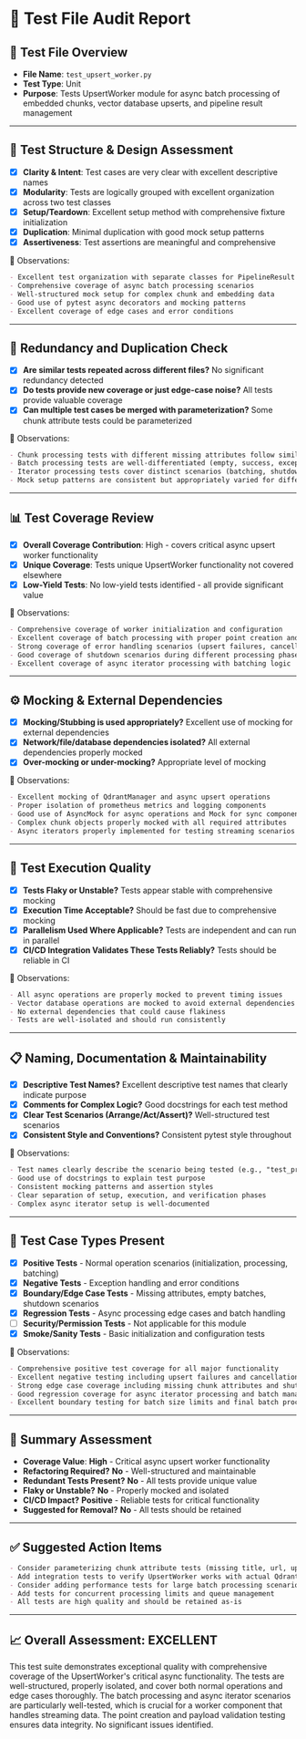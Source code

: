 # 🧪 Test File Audit Report

## 📌 **Test File Overview**

* **File Name**: `test_upsert_worker.py`
* **Test Type**: Unit
* **Purpose**: Tests UpsertWorker module for async batch processing of embedded chunks, vector database upserts, and pipeline result management

---

## 🧱 **Test Structure & Design Assessment**

* [x] **Clarity & Intent**: Test cases are very clear with excellent descriptive names
* [x] **Modularity**: Tests are logically grouped with excellent organization across two test classes
* [x] **Setup/Teardown**: Excellent setup method with comprehensive fixture initialization
* [x] **Duplication**: Minimal duplication with good mock setup patterns
* [x] **Assertiveness**: Test assertions are meaningful and comprehensive

📝 Observations:

```markdown
- Excellent test organization with separate classes for PipelineResult and UpsertWorker
- Comprehensive coverage of async batch processing scenarios
- Well-structured mock setup for complex chunk and embedding data
- Good use of pytest async decorators and mocking patterns
- Excellent coverage of edge cases and error conditions
```

---

## 🔁 **Redundancy and Duplication Check**

* [x] **Are similar tests repeated across different files?** No significant redundancy detected
* [x] **Do tests provide new coverage or just edge-case noise?** All tests provide valuable coverage
* [x] **Can multiple test cases be merged with parameterization?** Some chunk attribute tests could be parameterized

📝 Observations:

```markdown
- Chunk processing tests with different missing attributes follow similar patterns but test distinct scenarios
- Batch processing tests are well-differentiated (empty, success, exceptions, shutdown)
- Iterator processing tests cover distinct scenarios (batching, shutdown, cancellation)
- Mock setup patterns are consistent but appropriately varied for different test scenarios
```

---

## 📊 **Test Coverage Review**

* [x] **Overall Coverage Contribution**: High - covers critical async upsert worker functionality
* [x] **Unique Coverage**: Tests unique UpsertWorker functionality not covered elsewhere
* [x] **Low-Yield Tests**: No low-yield tests identified - all provide significant value

📝 Observations:

```markdown
- Comprehensive coverage of worker initialization and configuration
- Excellent coverage of batch processing with proper point creation and payload validation
- Strong coverage of error handling scenarios (upsert failures, cancellation)
- Good coverage of shutdown scenarios during different processing phases
- Excellent coverage of async iterator processing with batching logic
```

---

## ⚙️ **Mocking & External Dependencies**

* [x] **Mocking/Stubbing is used appropriately?** Excellent use of mocking for external dependencies
* [x] **Network/file/database dependencies isolated?** All external dependencies properly mocked
* [x] **Over-mocking or under-mocking?** Appropriate level of mocking

📝 Observations:

```markdown
- Excellent mocking of QdrantManager and async upsert operations
- Proper isolation of prometheus metrics and logging components
- Good use of AsyncMock for async operations and Mock for sync components
- Complex chunk objects properly mocked with all required attributes
- Async iterators properly implemented for testing streaming scenarios
```

---

## 🚦 **Test Execution Quality**

* [x] **Tests Flaky or Unstable?** Tests appear stable with comprehensive mocking
* [x] **Execution Time Acceptable?** Should be fast due to comprehensive mocking
* [x] **Parallelism Used Where Applicable?** Tests are independent and can run in parallel
* [x] **CI/CD Integration Validates These Tests Reliably?** Tests should be reliable in CI

📝 Observations:

```markdown
- All async operations are properly mocked to prevent timing issues
- Vector database operations are mocked to avoid external dependencies
- No external dependencies that could cause flakiness
- Tests are well-isolated and should run consistently
```

---

## 📋 **Naming, Documentation & Maintainability**

* [x] **Descriptive Test Names?** Excellent descriptive test names that clearly indicate purpose
* [x] **Comments for Complex Logic?** Good docstrings for each test method
* [x] **Clear Test Scenarios (Arrange/Act/Assert)?** Well-structured test scenarios
* [x] **Consistent Style and Conventions?** Consistent pytest style throughout

📝 Observations:

```markdown
- Test names clearly describe the scenario being tested (e.g., "test_process_chunk_without_updated_at")
- Good use of docstrings to explain test purpose
- Consistent mocking patterns and assertion styles
- Clear separation of setup, execution, and verification phases
- Complex async iterator setup is well-documented
```

---

## 🧪 **Test Case Types Present**

* [x] **Positive Tests** - Normal operation scenarios (initialization, processing, batching)
* [x] **Negative Tests** - Exception handling and error conditions
* [x] **Boundary/Edge Case Tests** - Missing attributes, empty batches, shutdown scenarios
* [x] **Regression Tests** - Async processing edge cases and batch handling
* [ ] **Security/Permission Tests** - Not applicable for this module
* [x] **Smoke/Sanity Tests** - Basic initialization and configuration tests

📝 Observations:

```markdown
- Comprehensive positive test coverage for all major functionality
- Excellent negative testing including upsert failures and cancellation scenarios
- Strong edge case coverage including missing chunk attributes and shutdown conditions
- Good regression coverage for async iterator processing and batch management
- Excellent boundary testing for batch size limits and final batch processing
```

---

## 🏁 **Summary Assessment**

* **Coverage Value**: **High** - Critical async upsert worker functionality
* **Refactoring Required?** **No** - Well-structured and maintainable
* **Redundant Tests Present?** **No** - All tests provide unique value
* **Flaky or Unstable?** **No** - Properly mocked and isolated
* **CI/CD Impact?** **Positive** - Reliable tests for critical functionality
* **Suggested for Removal?** **No** - All tests should be retained

---

## ✅ Suggested Action Items

```markdown
- Consider parameterizing chunk attribute tests (missing title, url, updated_at) to reduce duplication
- Add integration tests to verify UpsertWorker works with actual QdrantManager
- Consider adding performance tests for large batch processing scenarios
- Add tests for concurrent processing limits and queue management
- All tests are high quality and should be retained as-is
```

---

## 📈 **Overall Assessment: EXCELLENT**

This test suite demonstrates exceptional quality with comprehensive coverage of the UpsertWorker's critical async functionality. The tests are well-structured, properly isolated, and cover both normal operations and edge cases thoroughly. The batch processing and async iterator scenarios are particularly well-tested, which is crucial for a worker component that handles streaming data. The point creation and payload validation testing ensures data integrity. No significant issues identified.
